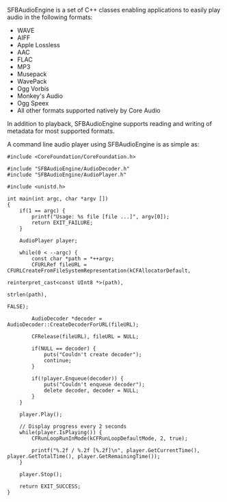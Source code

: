 SFBAudioEngine is a set of C++ classes enabling applications to easily play audio in the following formats:

* WAVE
* AIFF
* Apple Lossless
* AAC
* FLAC
* MP3
* Musepack
* WavePack
* Ogg Vorbis
* Monkey's Audio
* Ogg Speex
* All other formats supported natively by Core Audio

In addition to playback, SFBAudioEngine supports reading and writing of metadata for most supported formats.

A command line audio player using SFBAudioEngine is as simple as:

	#include <CoreFoundation/CoreFoundation.h>
	
	#include "SFBAudioEngine/AudioDecoder.h"
	#include "SFBAudioEngine/AudioPlayer.h"
	
	#include <unistd.h>
	
	int main(int argc, char *argv [])
	{
		if(1 == argc) {
			printf("Usage: %s file [file ...]", argv[0]);
			return EXIT_FAILURE;
		}
		
		AudioPlayer player;
		
		while(0 < --argc) {
			const char *path = *++argv;
			CFURLRef fileURL = CFURLCreateFromFileSystemRepresentation(kCFAllocatorDefault, 
																	   reinterpret_cast<const UInt8 *>(path), 
																	   strlen(path), 
																	   FALSE);
	
			AudioDecoder *decoder = AudioDecoder::CreateDecoderForURL(fileURL);
	
			CFRelease(fileURL), fileURL = NULL;
			
			if(NULL == decoder) {
				puts("Couldn't create decoder");
				continue;
			}
	
			if(!player.Enqueue(decoder)) {
				puts("Couldn't enqueue decoder");
				delete decoder, decoder = NULL;
			}
		}
	
		player.Play();
	
		// Display progress every 2 seconds
		while(player.IsPlaying()) {
			CFRunLoopRunInMode(kCFRunLoopDefaultMode, 2, true);
	
			printf("%.2f / %.2f [%.2f]\n", player.GetCurrentTime(), player.GetTotalTime(), player.GetRemainingTime());
		}

		player.Stop();
	
		return EXIT_SUCCESS;
	}

